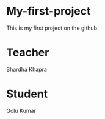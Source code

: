 # My-first-project
This is my first project on the github.

# Teacher
Shardha Khapra

# Student
Golu Kumar